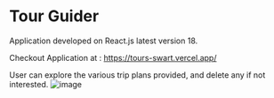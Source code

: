 # Tour Guider

Application developed on React.js latest version 18.

Checkout Application at : https://tours-swart.vercel.app/

User can explore the various trip plans provided, and delete any if not interested.
![image](https://user-images.githubusercontent.com/107784718/182147840-4a3c2f81-9380-41b2-aeb0-ef878ba9f90c.png)
